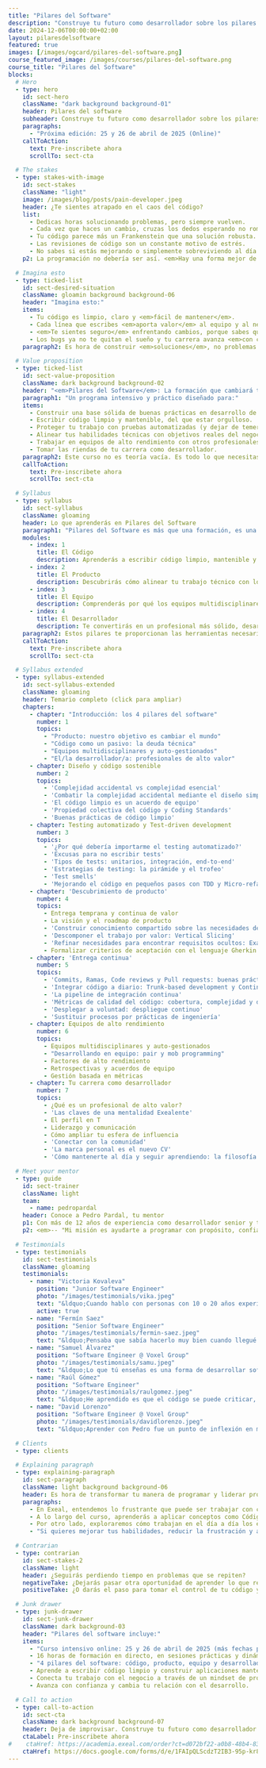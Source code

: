 ```yaml
---
title: "Pilares del Software"
description: "Construye tu futuro como desarrollador sobre los pilares del código sostenible, la entrega continua de valor y el liderazgo de equipos de alto rendimiento."
date: 2024-12-06T00:00:00+02:00
layout: pilaresdelsoftware
featured: true
images: [/images/ogcard/pilares-del-software.png]
course_featured_image: /images/courses/pilares-del-software.png
course_title: "Pilares del Software"
blocks:
  # Hero
  - type: hero
    id: sect-hero
    className: "dark background background-01"
    header: Pilares del software
    subheader: Construye tu futuro como desarrollador sobre los pilares del código sostenible, la entrega continua de valor y el liderazgo de equipos de alto rendimiento.
    paragraphs:
      - "Próxima edición: 25 y 26 de abril de 2025 (Online)"
    callToAction:
      text: Pre-inscribete ahora
      scrollTo: sect-cta

  # The stakes
  - type: stakes-with-image
    id: sect-stakes
    className: "light"
    image: /images/blog/posts/pain-developer.jpeg
    header: ¿Te sientes atrapado en el caos del código?
    list:
      - Dedicas horas solucionando problemas, pero siempre vuelven.
      - Cada vez que haces un cambio, cruzas los dedos esperando no romper nada.
      - Tu código parece más un Frankenstein que una solución robusta.
      - Las revisiones de código son un constante motivo de estrés.
      - No sabes si estás mejorando o simplemente sobreviviendo al día a día.
    p2: La programación no debería ser así. <em>Hay una forma mejor de hacer las cosas</em>. Deja de apagar incendios y empieza a programar con propósito.

  # Imagina esto
  - type: ticked-list
    id: sect-desired-situation
    className: gloamin background background-06
    header: "Imagina esto:"
    items:
      - Tu código es limpio, claro y <em>fácil de mantener</em>.
      - Cada línea que escribes <em>aporta valor</em> al equipo y al negocio.
      - <em>Te sientes seguro</em> enfrentando cambios, porque sabes que tus pruebas automatizadas protegen tu trabajo.
      - Los bugs ya no te quitan el sueño y tu carrera avanza <em>con confianza</em>.
    paragraph2: Es hora de construir <em>soluciones</em>, no problemas.

  # Value proposition
  - type: ticked-list
    id: sect-value-proposition
    className: dark background background-02
    header: "<em>Pilares del Software</em>: La formación que cambiará tu forma de programar"
    paragraph1: "Un programa intensivo y práctico diseñado para:"
    items:
      - Construir una base sólida de buenas prácticas en desarrollo de software.
      - Escribir código limpio y mantenible, del que estar orgulloso.
      - Proteger tu trabajo con pruebas automatizadas (y dejar de temer cada cambio).
      - Alinear tus habilidades técnicas con objetivos reales del negocio.
      - Trabajar en equipos de alto rendimiento con otros profesionales motivados y enfocados.
      - Tomar las riendas de tu carrera como desarrollador.
    paragraph2: Este curso no es teoría vacía. Es todo lo que necesitas para <em>avanzar con confianza</em>.
    callToAction:
      text: Pre-inscribete ahora
      scrollTo: sect-cta

  # Syllabus
  - type: syllabus
    id: sect-syllabus
    className: gloaming
    header: Lo que aprenderás en Pilares del Software
    paragraph1: "Pilares del Software es más que una formación, es una <em>transformación</em> en 4 dimensiones clave:"
    modules:
      - index: 1
        title: El Código
        description: Aprenderás a escribir código limpio, mantenible y claro, basado en principios como Clean Code, Testing automatizado y refactoring, y construirás una base técnica que soporte el crecimiento y la escalabilidad de tus proyectos.
      - index: 2
        title: El Producto
        description: Descubrirás cómo alinear tu trabajo técnico con los objetivos del negocio, desarrollando una mentalidad de producto y enfocándote en entregar valor real en cada iteración.
      - index: 3
        title: El Equipo
        description: Comprenderás por qué los equipos multidisciplinares y autogestionados son aquellos que logran mayor impacto, y interiorizarás los factores de los equipos de alto rendimiento.
      - index: 4
        title: El Desarrollador
        description: Te convertirás en un profesional más sólido, desarrollando aspectos clave como liderazgo, comunicación y aprendizaje continuo.
    paragraph2: Estos pilares te proporcionan las herramientas necesarias para avanzar como desarrollador, impactar en tu equipo y contribuir al éxito de los productos que creas.
    callToAction:
      text: Pre-inscribete ahora
      scrollTo: sect-cta

  # Syllabus extended
  - type: syllabus-extended
    id: sect-syllabus-extended
    className: gloaming
    header: Temario completo (click para ampliar)
    chapters:
      - chapter: "Introducción: los 4 pilares del software"
        number: 1
        topics:
          - "Producto: nuestro objetivo es cambiar el mundo"
          - "Código como un pasivo: la deuda técnica"
          - "Equipos multidisciplinares y auto-gestionados"
          - "El/la desarrollador/a: profesionales de alto valor"
      - chapter: Diseño y código sostenible
        number: 2
        topics:
          - 'Complejidad accidental vs complejidad esencial'
          - 'Combatir la complejidad accidental mediante el diseño simple'
          - 'El código limpio es un acuerdo de equipo'
          - 'Propiedad colectiva del código y Coding Standards'
          - 'Buenas prácticas de código limpio'
      - chapter: Testing automatizado y Test-driven development
        number: 3
        topics:
          - '¿Por qué debería importarme el testing automatizado?'
          - 'Excusas para no escribir tests'
          - 'Tipos de tests: unitarios, integración, end-to-end'
          - 'Estrategias de testing: la pirámide y el trofeo'
          - 'Test smells'
          - 'Mejorando el código en pequeños pasos con TDD y Micro-refactoring'
      - chapter: 'Descubrimiento de producto'
        number: 4
        topics:
          - Entrega temprana y continua de valor
          - La visión y el roadmap de producto
          - 'Construir conocimiento compartido sobre las necesidades del usuario'
          - 'Descomponer el trabajo por valor: Vertical Slicing'
          - 'Refinar necesidades para encontrar requisitos ocultos: Example Mapping'
          - Formalizar criterios de aceptación con el lenguaje Gherkin
      - chapter: 'Entrega continua'
        number: 5
        topics:
          - 'Commits, Ramas, Code reviews y Pull requests: buenas prácticas'
          - 'Integrar código a diario: Trunk-based development y Continuous integration'
          - 'La pipeline de integración continua'
          - 'Métricas de calidad del código: cobertura, complejidad y duplicidad'
          - 'Desplegar a voluntad: despliegue continuo'
          - 'Sustituir procesos por prácticas de ingeniería'
      - chapter: Equipos de alto rendimiento
        number: 6
        topics:
          - Equipos multidisciplinares y auto-gestionados
          - "Desarrollando en equipo: pair y mob programming"
          - Factores de alto rendimiento
          - Retrospectivas y acuerdos de equipo
          - Gestión basada en métricas
      - chapter: Tu carrera como desarrollador
        number: 7
        topics:
          - ¿Qué es un profesional de alto valor?
          - 'Las claves de una mentalidad Exealente'
          - El perfil en T
          - Liderazgo y comunicación
          - Cómo ampliar tu esfera de influencia
          - 'Conectar con la comunidad'
          - 'La marca personal es el nuevo CV'
          - 'Cómo mantenerte al día y seguir aprendiendo: la filosofía Kaizen'

  # Meet your mentor
  - type: guide
    id: sect-trainer
    className: light
    team:
      - name: pedropardal
    header: Conoce a Pedro Pardal, tu mentor
    p1: Con más de 12 años de experiencia como desarrollador senior y tech lead en empresas como Tuenti, Trivago y Codurance, Pedro ha formado a más de 200 desarrolladores y equipos de alto rendimiento.
    p2: <em>-- "Mi misión es ayudarte a programar con propósito, confianza y claridad. Nos vemos en el curso."</em>

  # Testimonials
  - type: testimonials
    id: sect-testimonials
    className: gloaming
    testimonials:
      - name: "Victoria Kovaleva"
        position: "Junior Software Engineer"
        photo: "/images/testimonials/vika.jpeg"
        text: "&ldquo;Cuando hablo con personas con 10 o 20 años experiencia, me dicen que ojalá ellos hubieran podido aprender al principio todo lo que yo sé ahora&rdquo;"
        active: true
      - name: "Fermín Saez"
        position: "Senior Software Engineer"
        photo: "/images/testimonials/fermin-saez.jpeg"
        text: "&ldquo;Pensaba que sabía hacerlo muy bien cuando llegué a Voxel. Era consciente de que tenía cosas que mejorar, como mis habilidades en testing, pero cuando te conocí me abriste la mente.&rdquo;"
      - name: "Samuel Álvarez"
        position: "Software Engineer @ Voxel Group"
        photo: "/images/testimonials/samu.jpeg"
        text: "&ldquo;Lo que tú enseñas es una forma de desarrollar software, son muchas piezas que se juntan para formar un puzzle.&rdquo;"
      - name: "Raúl Gómez"
        position: "Software Engineer"
        photo: "/images/testimonials/raulgomez.jpeg"
        text: "&ldquo;He aprendido es que el código se puede criticar, pero no a la persona que lo hace, porque la persona que lo ha hecho lo hace lo mejor que puede en el momento en el que hizo el código. Eso es algo que me ha dado mucha seguridad. Me voy a dormir más tranquilo.&rdquo;"
      - name: "David Lorenzo"
        position: "Software Engineer @ Voxel Group"
        photo: "/images/testimonials/davidlorenzo.jpeg"
        text: "&ldquo;Aprender con Pedro fue un punto de inflexión en mi carrera profesional&rdquo;"

  # Clients
  - type: clients

  # Explaining paragraph
  - type: explaining-paragraph
    id: sect-paragraph
    className: light background background-06
    header: Es hora de transformar tu manera de programar y liderar proyectos de software.
    paragraphs:
      - En Exeal, entendemos lo frustrante que puede ser trabajar con código legacy desordenado o sentir que cada cambio añade más deuda técnica a tu proyecto. ¿Te has encontrado apagando incendios en lugar de construir soluciones duraderas? 'Pilares del Software' está diseñado para cambiar esa dinámica, ayudándote a implementar código limpio, reducir la deuda técnica y trabajar con confianza en cualquier entorno, ya seas backend o frontend, junior o senior.
      - A lo largo del curso, aprenderás a aplicar conceptos como Código limpio o Micro-refactoring, que garantizan aplicaciones mantenibles y escalables, además de desarrollar tests automatizados para asegurar la calidad del código. También descubrirás cómo CI/CD puede transformar la forma en que entregas valor de manera continua y eficiente.
      - Por otro lado, exploraremos cómo trabajan en el día a día los equipos de desarrollo de alto rendimiento para conseguir maximizar su impacto, así cómo qué habilidades desarrollar, como liderazgo, comunicación y mentalidad de producto, para aportar el máximo valor.
      - "Si quieres mejorar tus habilidades, reducir la frustración y avanzar en tu carrera como desarrollador, 'Pilares del Software' es tu oportunidad para dominar las herramientas y técnicas que marcan la diferencia. No importa si trabajas en backend, frontend o full stack: este curso te dará una base sólida que podrás aplicar desde el primer día."

  # Contrarian
  - type: contrarian
    id: sect-stakes-2
    className: light
    header: ¿Seguirás perdiendo tiempo en problemas que se repiten?
    negativeTake: ¿Dejarás pasar otra oportunidad de aprender lo que realmente importa?
    positiveTake: ¿O darás el paso para tomar el control de tu código y avanzar en tu carrera?

  # Junk drawer
  - type: junk-drawer
    id: sect-junk-drawer
    className: dark background-03
    header: "Pilares del software incluye:"
    items:
      - "Curso intensivo online: 25 y 26 de abril de 2025 (más fechas por confirmar, también en presencial)"
      - 16 horas de formación en directo, en sesiones prácticas y dinámicas, aplicable desde el primer día.
      - "4 pilares del software: código, producto, equipo y desarrollador."
      - Aprende a escribir código limpio y construir aplicaciones mantenibles.
      - Conecta tu trabajo con el negocio a través de un mindset de producto.
      - Avanza con confianza y cambia tu relación con el desarrollo.

  # Call to action
  - type: call-to-action
    id: sect-cta
    className: dark background background-07
    header: Deja de improvisar. Construye tu futuro como desarrollador.
    ctaLabel: Pre-inscribete ahora
#    ctaHref: https://academia.exeal.com/order?ct=d072bf22-a0b8-48b4-83de-6733758c3897
    ctaHref: https://docs.google.com/forms/d/e/1FAIpQLScdzT2IB3-95p-kr8nAUQfAkwW3rYyYlR-lgYx4671Bf3SAXg/viewform?usp=dialog
---
```

